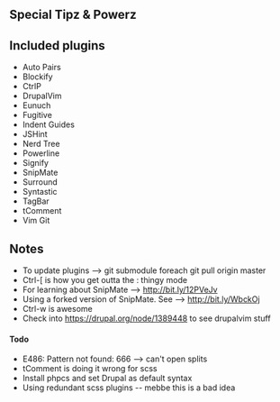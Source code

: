 ## Special Tipz & Powerz

## Included plugins
* Auto Pairs
* Blockify
* CtrlP
* DrupalVim
* Eunuch
* Fugitive
* Indent Guides
* JSHint
* Nerd Tree
* Powerline
* Signify
* SnipMate
* Surround
* Syntastic
* TagBar
* tComment
* Vim Git

## Notes
* To update plugins --> git submodule foreach git pull origin master
* Ctrl-[ is how you get outta the : thingy mode
* For learning about SnipMate --> http://bit.ly/12PVeJv
* Using a forked version of SnipMate. See --> http://bit.ly/WbckOj
* Ctrl-w is awesome
* Check into https://drupal.org/node/1389448 to see drupalvim stuff

#### Todo
* E486: Pattern not found: 666 --> can't open splits
* tComment is doing it wrong for scss
* Install phpcs and set Drupal as default syntax
* Using redundant scss plugins -- mebbe this is a bad idea
